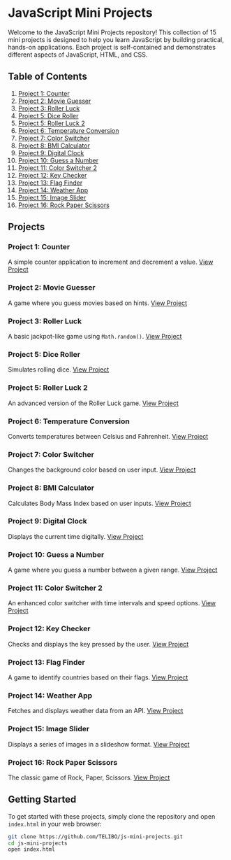 # JavaScript Mini Projects

Welcome to the JavaScript Mini Projects repository! This collection of 15 mini projects is designed to help you learn JavaScript by building practical, hands-on applications. Each project is self-contained and demonstrates different aspects of JavaScript, HTML, and CSS.

## Table of Contents

1. [Project 1: Counter](#project-1-counter)
2. [Project 2: Movie Guesser](#project-2-movie-guesser)
3. [Project 3: Roller Luck](#project-3-roller-luck)
4. [Project 5: Dice Roller](#project-4-dice-roller)
5. [Project 5: Roller Luck 2](#project-5-roller-luck-2)
6. [Project 6: Temperature Conversion](#project-6-temperature-conversion)
7. [Project 7: Color Switcher](#project-7-color-switcher)
8. [Project 8: BMI Calculator](#project-8-bmi-calculator)
9. [Project 9: Digital Clock](#project-9-digital-clock)
10. [Project 10: Guess a Number](#project-10-guess-a-number)
11. [Project 11: Color Switcher 2](#project-11-color-switcher-2)
12. [Project 12: Key Checker](#project-12-key-checker)
13. [Project 13: Flag Finder](#project-13-flag-finder)
14. [Project 14: Weather App](#project-14-weather-app)
15. [Project 15: Image Slider](#project-15-image-slider)
16. [Project 16: Rock Paper Scissors](#project-16-rock-paper-scissors)

## Projects

### Project 1: Counter
A simple counter application to increment and decrement a value.
[View Project](project1.html)

### Project 2: Movie Guesser
A game where you guess movies based on hints.
[View Project](project2.html)

### Project 3: Roller Luck
A basic jackpot-like game using `Math.random()`.
[View Project](project3.html)

### Project 5: Dice Roller
Simulates rolling dice.
[View Project](project4.html)

### Project 5: Roller Luck 2
An advanced version of the Roller Luck game.
[View Project](project5.html)

### Project 6: Temperature Conversion
Converts temperatures between Celsius and Fahrenheit.
[View Project](project6.html)

### Project 7: Color Switcher
Changes the background color based on user input.
[View Project](project7.html)

### Project 8: BMI Calculator
Calculates Body Mass Index based on user inputs.
[View Project](project8.html)

### Project 9: Digital Clock
Displays the current time digitally.
[View Project](project9.html)

### Project 10: Guess a Number
A game where you guess a number between a given range.
[View Project](project10.html)

### Project 11: Color Switcher 2
An enhanced color switcher with time intervals and speed options.
[View Project](project11.html)

### Project 12: Key Checker
Checks and displays the key pressed by the user.
[View Project](project12.html)

### Project 13: Flag Finder
A game to identify countries based on their flags.
[View Project](project13.html)

### Project 14: Weather App
Fetches and displays weather data from an API.
[View Project](project14.html)

### Project 15: Image Slider
Displays a series of images in a slideshow format.
[View Project](project15.html)

### Project 16: Rock Paper Scissors
The classic game of Rock, Paper, Scissors.
[View Project](project16.html)

## Getting Started

To get started with these projects, simply clone the repository and open `index.html` in your web browser:

```sh
git clone https://github.com/TELIBO/js-mini-projects.git
cd js-mini-projects
open index.html
